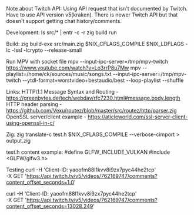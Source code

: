 Note about Twitch API:
Using API request that isn't documented by Twitch.
Have to use API version v5(kraken).
There is newer Twitch API but that doesn't support getting chat history/comments.


Development:
ls src/* | entr -c -r zig build run


Build:
zig build-exe src/main.zig $NIX_CFLAGS_COMPILE $NIX_LDFLAGS -lc -lssl -lcrypto --release-small


Run MPV with socket file
mpv --input-ipc-server=/tmp/mpv-twitch https://www.youtube.com/watch?v=Lo3rrP8u7Mw
mpv --playlist=/home/ck/sources/music/songs.txt --input-ipc-server=/tmp/mpv-twitch --ytdl-format=worstvideo+bestaudio/best --loop-playlist --shuffle

Links:
HTTP\1.1 Message Syntax and Routing - https://greenbytes.de/tech/webdav/rfc7230.html#message.body.length
HTTP header parsing - https://github.com/Vexu/routez/blob/master/src/routez/http/parser.zig
OpenSSL server/client example - https://aticleworld.com/ssl-server-client-using-openssl-in-c/


Zig:
zig translate-c test.h $NIX_CFLAGS_COMPILE --verbose-cimport > output.zig

test.h content example:
#define GLFW_INCLUDE_VULKAN
#include <GLFW/glfw3.h>


Testing
curl -H 'Client-ID: yaoofm88l1kvv8i9zx7pyc44he2tcp' \
-X GET 'https://api.twitch.tv/v5/videos/762169747/comments?content_offset_seconds=1.0'

curl -H 'Client-ID: yaoofm88l1kvv8i9zx7pyc44he2tcp' \
-X GET 'https://api.twitch.tv/v5/videos/762169747/comments?content_offset_seconds=13028.249'


